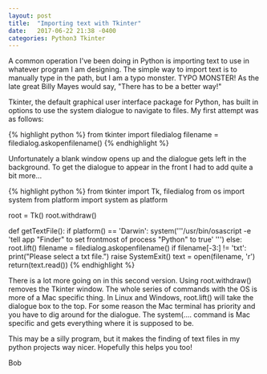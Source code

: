 ```yaml
---
layout: post
title:  "Importing text with Tkinter"
date:   2017-06-22 21:38 -0400
categories: Python3 Tkinter
---
```

A common operation I've been doing in Python is importing text to use in whatever program I am designing. The simple way to import text is to manually type in the path, but I am a typo monster. TYPO MONSTER! As the late great Billy Mayes would say, "There has to be a better way!"

Tkinter, the default graphical user interface package for Python, has built in options to use the system dialogue to navigate to files. My first attempt was as follows:

{% highlight python %}
from tkinter import filedialog
filename = filedialog.askopenfilename()
{% endhighlight %}

Unfortunately a blank window opens up and the dialogue gets left in the background. To get the dialogue to appear in the front I had to add quite a bit more...

{% highlight python %}
from tkinter import Tk, filedialog
from os import system
from platform import system as platform

root = Tk()
root.withdraw()

def getTextFile():
    if platform() == 'Darwin':
        system('''/usr/bin/osascript -e 'tell app "Finder" to set frontmost of process "Python" to true' ''')
    else:
        root.lift()
    filename = filedialog.askopenfilename()
    if filename[-3:] != 'txt':
        print("Please select a txt file.")
        raise SystemExit()
    text = open(filename, 'r')
    return(text.read())
{% endhighlight %}

There is a lot more going on in this second version. Using root.withdraw() removes the Tkinter window. The whole series of commands with the OS is more of a Mac specific thing. In Linux and Windows, root.lift() will take the dialogue box to the top. For some reason the Mac terminal has priority and you have to dig around for the dialogue. The system(.... command is Mac specific and gets everything where it is supposed to be.

This may be a silly program, but it makes the finding of text files in my python projects way nicer. Hopefully this helps you too!

Bob
